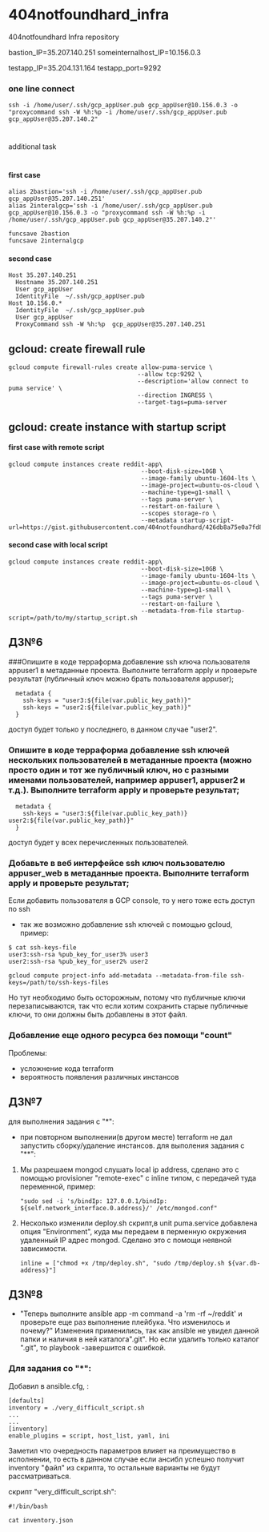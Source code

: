 # 404notfoundhard_infra
404notfoundhard Infra repository

bastion_IP=35.207.140.251
someinternalhost_IP=10.156.0.3


testapp_IP=35.204.131.164
testapp_port=9292

### one line connect
```
ssh -i /home/user/.ssh/gcp_appUser.pub gcp_appUser@10.156.0.3 -o "proxycommand ssh -W %h:%p -i /home/user/.ssh/gcp_appUser.pub gcp_appUser@35.207.140.2"
```
#
additional task
#

#### first case
```
alias 2bastion='ssh -i /home/user/.ssh/gcp_appUser.pub gcp_appUser@35.207.140.251'
alias 2interalgcp='ssh -i /home/user/.ssh/gcp_appUser.pub gcp_appUser@10.156.0.3 -o "proxycommand ssh -W %h:%p -i /home/user/.ssh/gcp_appUser.pub gcp_appUser@35.207.140.2"'

funcsave 2bastion
funcsave 2internalgcp
```
#### second case
```
Host 35.207.140.251
  Hostname 35.207.140.251
  User gcp_appUser
  IdentityFile  ~/.ssh/gcp_appUser.pub
Host 10.156.0.*
  IdentityFile  ~/.ssh/gcp_appUser.pub
  User gcp_appUser
  ProxyCommand ssh -W %h:%p  gcp_appUser@35.207.140.251
```


## gcloud: create firewall rule
```
gcloud compute firewall-rules create allow-puma-service \
                                    --allow tcp:9292 \
                                    --description='allow connect to puma service' \
                                    --direction INGRESS \
                                    --target-tags=puma-server
```
## gcloud: create instance with startup script
#### first case with remote script
```
gcloud compute instances create reddit-app\
                                     --boot-disk-size=10GB \
                                     --image-family ubuntu-1604-lts \
                                     --image-project=ubuntu-os-cloud \
                                     --machine-type=g1-small \
                                     --tags puma-server \
                                     --restart-on-failure \
                                     --scopes storage-ro \
                                     --metadata startup-script-url=https://gist.githubusercontent.com/404notfoundhard/426db8a75e0a7fd8f4b37d1a8d57291a/raw/478068f6dbd73c3d04acbb248fe21e948d2ee1ef/startup_script.sh
```
#### second case with local script
```
gcloud compute instances create reddit-app\
                                     --boot-disk-size=10GB \
                                     --image-family ubuntu-1604-lts \
                                     --image-project=ubuntu-os-cloud \
                                     --machine-type=g1-small \
                                     --tags puma-server \
                                     --restart-on-failure \
                                     --metadata-from-file startup-script=/path/to/my/startup_script.sh
```

## ДЗ№6
###Опишите в коде терраформа добавление ssh ключа пользователя appuser1 в метаданные проекта. Выполните terraform apply и проверьте результат (публичный ключ можно брать пользователя appuser);  
```
  metadata {
    ssh-keys = "user3:${file(var.public_key_path)}"
    ssh-keys = "user2:${file(var.public_key_path)}"
  }
```
доступ будет только у последнего, в данном случае "user2". 
### Опишите в коде терраформа добавление ssh ключей нескольких пользователей в метаданные проекта (можно просто один и тот же публичный ключ, но с разными именами пользователей, например appuser1, appuser2 и т.д.). Выполните terraform apply и проверьте результат;  
```
  metadata {
    ssh-keys = "user3:${file(var.public_key_path)} user2:${file(var.public_key_path)}"
  }
```
доступ будет у всех перечисленных пользователей.
### Добавьте в веб интерфейсе ssh ключ пользователю appuser_web в метаданные проекта. Выполните terraform apply и проверьте результат; 
Если добавить пользователя в GCP console, то у него тоже есть доступ по ssh

* так же возможно добавление ssh ключей с помощью gcloud, пример:
```
$ cat ssh-keys-file
user3:ssh-rsa %pub_key_for_user3% user3
user2:ssh-rsa %pub_key_for_user2% user2

gcloud compute project-info add-metadata --metadata-from-file ssh-keys=/path/to/ssh-keys-files 
```
Но тут необходимо быть осторожным, потому что публичные ключи перезаписываются, так что если хотим сохранить старые публичные ключи, то они должны быть добавлены в этот файл.

### Добавление еще одного ресурса без помощи "count"
Проблемы: 
 - усложнение кода terraform
 - вероятность появления различных инстансов

## ДЗ№7
для выполнения задания с "*":
 - при повторном выполнении(в другом месте) terraform не дал запустить сборку/удаление инстансов. 
для выполения задания с "**":
 1) Мы разрешаем mongod слушать local ip address, сделано это с помощью provisioner "remote-exec" с inline типом, 
    с передачей туда переменной, пример:
    ```
    "sudo sed -i 's/bindIp: 127.0.0.1/bindIp: ${self.network_interface.0.address}/' /etc/mongod.conf"
    ```
 2) Несколько изменили deploy.sh скрипт,в unit puma.service добавлена опция "Environment", 
    куда мы передаем в перменную окружения удаленный IP адрес mongod. Сделано это с помощи неявной зависимости.
    ```
    inline = ["chmod +x /tmp/deploy.sh", "sudo /tmp/deploy.sh ${var.db-address}"]
    ```

 ## ДЗ№8
 - "Теперь выполните ansible app -m command -a 'rm -rf
~/reddit' и проверьте еще раз выполнение плейбука. Что
изменилось и почему?"
Изменения применились, так как ansible не увидел данной папки и наличия в ней каталога".git". Но если удалить только каталог ".git", то playbook -завершится с ошибкой.

### Для задания со "*":
Добавил в ansible.cfg, :
```
[defaults]
inventory = ./very_difficult_script.sh
...
...
[inventory]
enable_plugins = script, host_list, yaml, ini
```
Заметил что очередность параметров влияет на преимущество в исполнении, то есть в данном случае  если ансибл успешно получит inventory "файл" из скрипта, то остальные варианты не будут рассматриваться.

скрипт "very_difficult_script.sh":
```
#!/bin/bash

cat inventory.json

```

